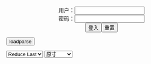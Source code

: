 <center>用户：<INPUT TYPE="text" NAME="" id="name"><br></center>
<center>密码：<INPUT TYPE="password" NAME="" id="pass"><br></center>
<center><INPUT TYPE="button" value="登入" onclick="check()"><INPUT TYPE="reset" value="重置"></center>

<div style="display: none" id="mdm" name="dmd">
  <button onclick="location.reload()">Cover 0</button>
</div>

<button style="display: none" name="dmd" onclick="toggleb()">toggle</button>
<button onclick="loadparse()">loadparse</button>

<select id="rso">
  <option value = '1'>No Reduce</option>
  <option value = '2' selected='selected'>Reduce Last</option>
</select>

<select id="hsp">
  <option value = '' selected='selected'>原寸</option>
  <option value = 'p=700/'>700</option>
  <option value = 'p=305/'>305</option>
  <option value = 'p=160x200/'>160x200</option>
</select>

<br>
<div style="display: none" id="mdc" name="dmd">
</div>

<pre style="display: none" id = "raw">
<!-- 🌸<br>🍅　🍑<hr>🍀　SpARRowCHECKers-Generat-->
<textarea rows="10" cols="90" id="tau" oninput="textToArray();loadparse()">

https://static5.hentai-cosplays.com/upload/20211120/246/251820/p=700/49.jpg
https://static7.hentai-cosplays.com/upload/20220207/288/294800/p=700/38.jpg
https://static5.hentai-cosplays.com/upload/20211208/248/253322/p=700/2.jpg
https://static5.hentai-cosplays.com/upload/20211209/250/255660/p=700/13.jpg
https://static5.hentai-cosplays.com/upload/20211107/246/250908/p=700/67.jpg
https://static10.porn-images-xxx.com/upload/20211219/985/1007990/p=700/57.jpg

</textarea><br><!-- 🍀<br>🍑　🍅<hr>🌸 -->

<textarea rows="30" cols="100" id="tar" oninput="loadparse()">

UyUy - Tifa Reverse Bunny - エロコスプレ
https://ja.hentai-cosplays.com/image/uyuy-tifa-reverse-bunny/

https://static5.hentai-cosplays.com/upload/20211120/246/251820/p=700/49.jpg

<font size="1" style="color:#DCDCDC">2022-03-14</font>

<font size="2"><b>
UyUy - Mona - エロコスプレ</b></font><br>
https://ja.hentai-cosplays.com/image/uyuy-mona/

https://static7.hentai-cosplays.com/upload/20220207/288/294800/p=700/38.jpg

<font size="1" style="color:#DCDCDC"><b>2022/2/8 下午1:44:55</b></font><br>

<font size="2"><b>
Hinata Tied by Uy Uy - エロコスプレ</b></font><br>
https://ja.hentai-cosplays.com/image/hinata-tied-by-uy-uy/

https://static5.hentai-cosplays.com/upload/20211208/248/253322/p=700/2.jpg

<font size="1" style="color:#DCDCDC"><b>2022/2/2 下午11:00:56</b></font><br>

<font size="3"><b>
UyUy - Gura & Marine - エロコスプレ</b></font><br>
https://ja.hentai-cosplays.com/image/uyuy-gura-amp-marine/

https://static5.hentai-cosplays.com/upload/20211209/250/255660/p=700/13.jpg

<font size="1" style="color:#DCDCDC"><b>2022/1/12 下午2:39:22</b></font><br>

<font size="2"><b>
UyUy - Mashu - エロコスプレ</b></font><br>
https://ja.hentai-cosplays.com/image/uyuy-mashu/

https://static5.hentai-cosplays.com/upload/20211107/246/250908/61.gif
https://static5.hentai-cosplays.com/upload/20211107/246/250908/63.gif
https://static5.hentai-cosplays.com/upload/20211107/246/250908/65.gif

<font size="1" style="color:#DCDCDC"><b>2021/12/20 下午3:17:22</b></font><br>

<hr>

<font size="2"><b>
乳首だけニプレスで隠せば、脱いでTwitter載せてもOK！www Vol.5 - ３次エロ画像 - エロ画像</b></font><br>
https://ja.porn-images-xxx.com/image/if-you-hide-only-the-nipples-with-nipress-you-can-take-it-off-and-put-it-on-twitter-www-vol5/

乳首だけニプレスで隠せば、脱いでTwitter載せてもOK！www Vol.5 - ３次エロ画像 - エロ画像

<font size="1" style="color:#DCDCDC"><b>2021/12/20 下午3:21:26</b></font><br>

</textarea>
</pre>

<script src="https://cdn.jsdelivr.net/npm/jquery@3.5.1/dist/jquery.min.js"></script>

<link rel="stylesheet" href="https://cdn.jsdelivr.net/gh/fancyapps/fancybox@3.5.7/dist/jquery.fancybox.min.css" />
<script src="https://cdn.jsdelivr.net/gh/fancyapps/fancybox@3.5.7/dist/jquery.fancybox.min.js"></script>

<script type="text/javascript">

var __urlRegex = /(\b(https?|ftp|file):\/\/[-A-Z0-9+&@#\/%?=~_|!:,.;]*[-A-Z0-9+&@#\/%=~_|])/ig;
var __imgRegex = /\.(?:jpe?g|gif|png)$/i;

textToArray();
loadparse();

function parseURL($string){

    var exp = __urlRegex;
    return $string.replace(exp,function(match){
            __imgRegex.lastIndex=0;
            if(__imgRegex.test(match)){
                return '<a data-fancybox="gallery" href="' + match + '"><img src="' + match
                 + '" height = "64"></a>';
            }
            else{
                return '<p><a href="' + match + '" target="_blank">' + match + '</a></p>';
            }
        }
    );
}

function textToArray(){
  var textArea = document.getElementById("tau");
  var arrayFromTextArea = textArea.value.split(String.fromCharCode(10));
  for ( var i = 0; i < arrayFromTextArea.length; i++ ) {
    generateM(arrayFromTextArea[i]);
  }
}

function generateM(url) {
  mdm.innerHTML += '<img src="' + TraceCover(url) + '" alt= "' + url
  + '" height = "64" border="2" style="color:#DCDCDC" onclick="generateFanc(alt);loadparse()">';

}

function TraceCover(url) {
  var SegmentArr = url.split('/');

  var Extens = SegmentArr.slice(-1).join().split('.').pop();
  var SegmentCount = SegmentArr.length - 2;

  var TopHalf = SegmentArr.slice(0,SegmentCount).join('/');

  return TopHalf + '/p=160x200/1.' + Extens + '\n';

}

function generateFanc(url) {
  var SegmentArr = url.split('/');
  var GeneratCount = SegmentArr.slice(-1).join().split('.').shift();
  var Extens = SegmentArr.slice(-1).join().split('.').pop();
  var SegmentCount = SegmentArr.length;
  var ReduceSegments = document.getElementById('rso').value;
  var HentaiSizeP = document.getElementById('hsp').value;
  var TopHalf = SegmentArr.slice(0,SegmentCount - ReduceSegments).join('/');
  tar.innerHTML = '';

  for (var j = 1; j <= GeneratCount; j++) {
    tar.innerHTML += TopHalf + '/' + HentaiSizeP + j + '.' + Extens + '\n';
  }
}

function loadparse() {
  mdc.innerHTML = parseURL(tar.value);
}

function check(){
  var name=document.getElementById("name").value;
  var pass=document.getElementById("pass").value;
  if(name==!/[^\s]/.test(new Date().getTime()) && pass==String.fromCharCode(window.atob("MTIx"))){
    var nd = document.getElementsByName("dmd");
    for (var i = 0; i <= nd.length; i++) {
      nd[i].style.display = "";
      }
      }else{
      }
}

function toggleb() {
  var x = document.getElementById("raw");
  if (x.style.display === "none") {
    x.style.display = "";
  } else {
    x.style.display = "none";
  }
}

</script>
